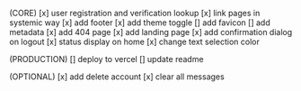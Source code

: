 (CORE)
[x] user registration and verification lookup
[x] link pages in systemic way
[x] add footer
[x] add theme toggle
[] add favicon
[] add metadata
[x] add 404 page
[x] add landing page
[x] add confirmation dialog on logout
[x] status display on home
[x] change text selection color

(PRODUCTION)
[] deploy to vercel
[] update readme

(OPTIONAL)
[x] add delete account
[x] clear all messages

